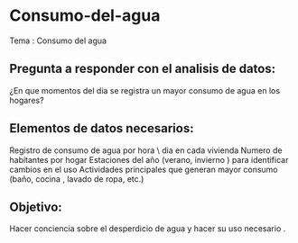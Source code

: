 # Consumo-del-agua
Tema : Consumo del agua

## Pregunta a responder con el analisis de datos:
¿En que momentos del dia se registra un mayor consumo de agua en los hogares?

## Elementos de datos necesarios:

Registro de consumo de agua por hora \ dia en cada vivienda
Numero de habitantes por hogar 
Estaciones del año  (verano, invierno ) para identificar cambios en el uso
Actividades principales que generan mayor consumo (baño, cocina , lavado de ropa, etc.)

## Objetivo:

Hacer conciencia sobre el desperdicio de agua y hacer su uso necesario .
